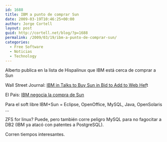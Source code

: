 ```yaml
---
id: 1688
title: IBM a punto de comprar Sun
date: 2009-03-19T10:46:25+00:00
author: Jorge Cortell
layout: post
guid: http://cortell.net/blog/?p=1688
permalink: /2009/03/19/ibm-a-punto-de-comprar-sun/
categories:
  - Free Software
  - Noticias
  - Technology
---
```

Alberto publica en la lista de Hispalinux que IBM está cerca de comprar a Sun

Wall Street Journal: <a title="http://online.wsj.com/article/SB123735970806267921.html" href="http://online.wsj.com/article/SB123735970806267921.html" target="_blank">IBM in Talks to Buy Sun in Bid to Add to Web Hef</a>t

El Pais: <a title="http://www.elpais.com/articulo/internet/IBM/negocia/compra/Sun/Microsystems/elpeputec/20090318elpepunet_1/Tes" href="http://www.elpais.com/articulo/internet/IBM/negocia/compra/Sun/Microsystems/elpeputec/20090318elpepunet_1/Tes" target="_blank">IBM negocia la compra de Sun</a>

Para el soft libre IBM+Sun = Eclipse, OpenOffice, MySQL, Java, OpenSolaris &#8230;

ZFS for linux? Puede, pero también corre peligro MySQL para no fagocitar a DB2 (IBM ya atacó con patentes a PostgreSQL).

Corren tiempos interesantes.